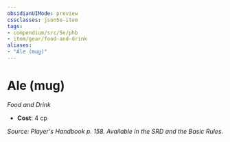 ```yaml
---
obsidianUIMode: preview
cssclasses: json5e-item
tags:
- compendium/src/5e/phb
- item/gear/food-and-drink
aliases: 
- "Ale (mug)"
---
```

# Ale (mug)
*Food and Drink*  

- **Cost**: 4 cp

*Source: Player's Handbook p. 158. Available in the SRD and the Basic Rules.*
